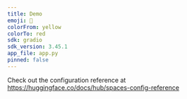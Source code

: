 ```yaml
---
title: Demo
emoji: 🦀
colorFrom: yellow
colorTo: red
sdk: gradio
sdk_version: 3.45.1
app_file: app.py
pinned: false
---
```


Check out the configuration reference at https://huggingface.co/docs/hub/spaces-config-reference
